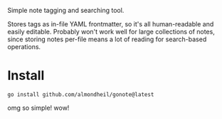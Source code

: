 Simple note tagging and searching tool.

Stores tags as in-file YAML frontmatter, so it's all human-readable and easily editable. Probably won't work well for large collections of notes, since storing notes per-file means a lot of reading for search-based operations.

# Install

```
go install github.com/almondheil/gonote@latest
```

omg so simple! wow!
